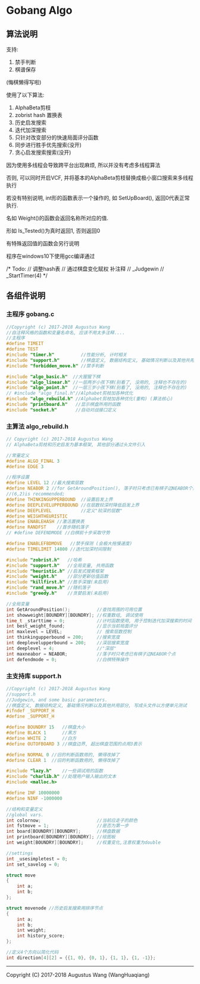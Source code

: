 # Gobang Algo

<!-- ## 基本算法

* 基本框架，对战api
* 落子位置价值分析
* Minmax博弈树

## 增强算法

1. Alphabeta剪枝(启用)
1. 历史启发搜索(启用)
1. 针对局面改变的评分函数(启用)
1. 局面启发搜索(目前拖慢了速度, 禁用)
1. 杀手搜索(可加深层数,稳定性待测试)
1. Zobrist Hash(不稳) -->

## 算法说明

支持:
1. 禁手判断
1. 棋谱保存

(悔棋懒得写啦)

使用了以下算法:
1. AlphaBeta剪枝
1. zobrist hash 置换表
1. 历史启发搜索
1. 迭代加深搜索
1. 只针对改变部分的快速局面评分函数
1. 同步进行胜手优先搜索(没开)
1. 贪心启发搜索搜索(没开)

因为使用多线程会导致跨平台出现麻烦, 所以并没有考虑多线程算法

否则, 可以同时开启VCF, 并将基本的AlphaBeta剪枝替换成极小窗口搜索来多线程执行

若没有特别说明, int形的函数表示一个操作的, 如 SetUpBoard(), 返回0代表正常执行. 

名如 Weight()的函数会返回名称所对应的值. 

形如 Is_Tested()为真时返回1, 否则返回0

有特殊返回值的函数会另行说明

程序在windows10下使用gcc编译通过

/*
Todo:
// 调整hash表
// 通过棋盘变化赋权
补注释
// _Judgewin
// _StartTimer(4)
*/

## 各组件说明

### 主程序 gobang.c
```c
//Copyright (c) 2017-2018 Augustus Wang
//自注释风格的函数和变量名命名, 应该不用太多注释....
//主程序
#define TIMEIT
#define TEST
#include "timer.h"          //性能分析, 计时相关
#include "support.h"        //棋盘定义, 数据结构定义, 基础情况判断以及其他共用部分, 写成头文件以方便单元测试
#include "forbidden_move.h" //禁手判断

#include "algo_basic.h"  //大猩猩下棋
#include "algo_linear.h" //一层两岁小孩下棋(别看了, 没用的, 注释也不存在的)
#include "algo_point.h"  //一层三岁小孩下棋(别看了, 没用的, 注释也不存在的)
// #include "algo_final.h"//Alphabet剪枝加各种优化
#include "algo_rebuild.h" //Alphabet剪枝加各种优化(重构) (算法核心)
#include "printboard.h"   //显示棋盘所用的函数
#include "socket.h"       //自动对战接口定义
```

### 主算法 algo_rebuild.h
```c
// Copyright (c) 2017-2018 Augustus Wang
// AlphaBeta剪枝和历史启发为基本框架, 其他部分通过头文件引入

//常量定义
#define ALGO_FINAL 3
#define EDGE 3

//程序设置
#define LEVEL 12 //最大搜索层数
#define NEABOR 2 //for GetAroundPosition(), 落子时只考虑已有棋子边NEABOR个点
//(6,2)is recommended;
#define THINKINGUPPERBOUND  //设置启发上界
#define DEEPLEVELUPPERBOUND //在层数较深时降低启发上界
#define DEEPLEVEL           //定义"较深的层数"
#define WEIGHTHEURISTIC
#define ENABLEHASH //激活置换表
#define RANDFST    //首步随机落子
// #define DEFENDMODE //白棋前十步采取守势

#define ENABLEFBDMOVE   //禁手探测 (会极大拖慢速度)
#define TIMELIMIT 14800 //迭代加深时间限制

#include "zobrist.h"   //哈希
#include "support.h"   //全局变量, 共用函数
#include "heuristic.h" //启发式搜索框架
#include "weight.h"    //部分更新估值函数
#include "killfirst.h" //胜手深搜(未启用)
#include "rand_move.h" //随机落子
#include "greedy.h"    //贪婪启发(未启用)

//全局变量
int GetAroundPosition();          //查找周围的可用位置
int showweight[BOUNDRY][BOUNDRY]; //权重数组, 调试使用
time_t _starttime = 0;            //计时函数使用, 用于控制迭代加深搜索的时间
int best_weight_found;            //显示当前局面评分
int maxlevel = LEVEL;             // 搜索层数控制
int thinkingupperbound = 200;     //搜索宽度
int deeplevelupperbound = 200;    //深层搜索宽度
int deeplevel = 4;                //"深层"
int maxneabor = NEABOR;           //落子时只考虑已有棋子边NEABOR个点
int defendmode = 0;               //白棋特殊操作
```

### 主支持库 support.h

```c
//Copyright (c) 2017-2018 Augustus Wang
//support.h
//Judgewin, and some basic parameters.
//棋盘定义, 数据结构定义, 基础情况判断以及其他共用部分, 写成头文件以方便单元测试
#ifndef _SUPPORT_H
#define _SUPPORT_H

#define BOUNDRY 15   //棋盘大小
#define BLACK 1      //黑方
#define WHITE 2      //白方
#define OUTOFBOARD 3 //棋盘边界, 超出棋盘范围的点用3表示

#define NORMAL 0 //旧的判断函数用的, 懒得改掉了
#define CLEAR 1  //旧的判断函数用的, 懒得改掉了

#include "lazy.h"    //一些调试用的函数
#include "charlib.h" //处理用户输入输出的文本
#include <malloc.h>

#define INF 10000000
#define NINF -1000000

//结构和变量定义
//global vars.
int colornow;                     //当前应走子的颜色
int fstmove = 1;                  //是否为第一步
int board[BOUNDRY][BOUNDRY];      //棋盘数据
int printboard[BOUNDRY][BOUNDRY]; //绘图板
int weight[BOUNDRY][BOUNDRY];     //权重变化,注意权重为double

//settings
int _usesimpletest = 0;
int set_savelog = 0;

struct move
{
    int a;
    int b;
};

struct movenode //历史启发搜索用排序节点
{
    int a;
    int b;
    int weight;
    int history_score;
};

//定义4个方向以简化代码
int direction[4][2] = {{1, 0}, {0, 1}, {1, 1}, {1, -1}};

```

***
Copyright (C) 2017-2018 Augustus Wang (WangHuaqiang)